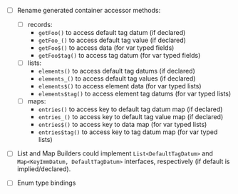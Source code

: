 - [ ] Rename generated container accessor methods:
  - [ ] records:
    - `getFoo()` to access default tag datum (if declared)
    - `getFoo_()` to access default tag value (if declared)
    - `getFoo$()` to access data (for var typed fields)
    - `getFoo$tag()` to access tag datum (for var typed fields)
  - [ ] lists:
    - `elements()` to access default tag datums (if declared)
    - `elements_()` to access default tag values (if declared)
    - `elements$()` to access element data (for var typed lists)
    - `elements$tag()` to access element tag datums (for var typed lists)
  - [ ] maps:
    - `entries()` to access key to default tag datum map (if declared)
    - `entries_()` to access key to default tag value map (if declared)
    - `entries$()` to access key to data map (for var typed lists)
    - `entries$tag()` to access key to tag datum map (for var typed lists)

- [ ] List and Map Builders could implement `List<DefaultTagDatum>`
      and `Map<KeyImmDatum, DefaultTagDatum>` interfaces, respectively
      (if default is implied/declared).

- [ ] Enum type bindings
